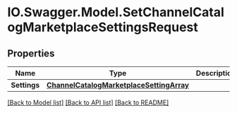 # IO.Swagger.Model.SetChannelCatalogMarketplaceSettingsRequest
## Properties

Name | Type | Description | Notes
------------ | ------------- | ------------- | -------------
**Settings** | [**ChannelCatalogMarketplaceSettingArray**](ChannelCatalogMarketplaceSettingArray.md) |  | 

[[Back to Model list]](../README.md#documentation-for-models) [[Back to API list]](../README.md#documentation-for-api-endpoints) [[Back to README]](../README.md)

